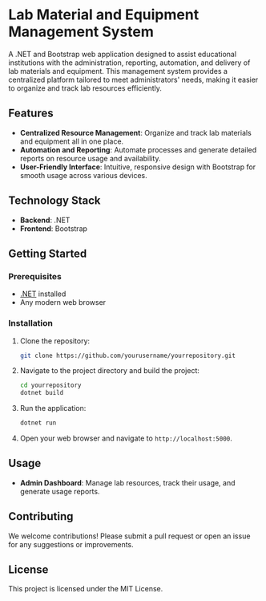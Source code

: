 # Lab Material and Equipment Management System

A .NET and Bootstrap web application designed to assist educational institutions with the administration, reporting, automation, and delivery of lab materials and equipment. This management system provides a centralized platform tailored to meet administrators' needs, making it easier to organize and track lab resources efficiently.

## Features

- **Centralized Resource Management**: Organize and track lab materials and equipment all in one place.
- **Automation and Reporting**: Automate processes and generate detailed reports on resource usage and availability.
- **User-Friendly Interface**: Intuitive, responsive design with Bootstrap for smooth usage across various devices.

## Technology Stack

- **Backend**: .NET
- **Frontend**: Bootstrap

## Getting Started

### Prerequisites

- [.NET](https://dotnet.microsoft.com/) installed
- Any modern web browser

### Installation

1. Clone the repository:
   ```bash
   git clone https://github.com/yourusername/yourrepository.git
   ```

2. Navigate to the project directory and build the project:
   ```bash
   cd yourrepository
   dotnet build
   ```

3. Run the application:
   ```bash
   dotnet run
   ```

4. Open your web browser and navigate to `http://localhost:5000`.

## Usage

- **Admin Dashboard**: Manage lab resources, track their usage, and generate usage reports.

## Contributing

We welcome contributions! Please submit a pull request or open an issue for any suggestions or improvements.

## License

This project is licensed under the MIT License.
